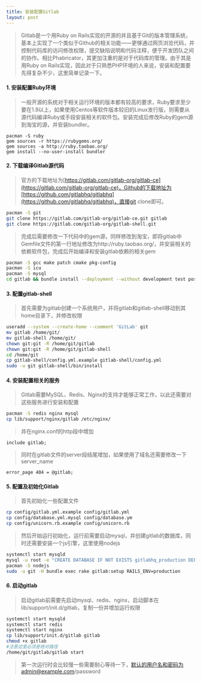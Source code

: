 ```yaml
---
title: 安装配置Gitlab
layout: post
---
```


> Gitlab是一个用Ruby on Rails实现的开源的并且基于Git的版本管理系统，基本上实现了一个类似于Github的相关功能——更够通过网页浏览代码，并控制代码库的访问修改权限，提交缺陷说明和代码注释，便于开发团队之间的协作。相比Phabricator，其更加注重的是对于代码库的管理。由于其是用Ruby on Rails实现，因此对于只熟悉PHP环境的人来说，安装和配置要先得复杂不少，这里简单记录一下。

#### 1. 安装配置Ruby环境

> 一般开源的系统对于相关运行环境的版本都有较高的要求，Ruby要求至少要在1.9以上，如果使用Centos等软件版本较旧的Linux发行版，则需要从源代码编译Ruby或手段安装相关的软件包。安装完成后修改Ruby的gem源到淘宝的源，并安装bundler。
>
```
pacman -S ruby
gem sources -r https://rubygems.org/
gem sources -a http://ruby.taobao.org/
gem install --no-user-install bundler
```

#### 2. 下载编译Gitlab源代码

> 官方的下载地址为[https://gitlab.com/gitlab-org/gitlab-ce](https://gitlab.com/gitlab-org/gitlab-ce)，Github的下载地址为[https://github.com/gitlabhq/gitlabhq](https://github.com/gitlabhq/gitlabhq)，直接git clone即可。
>
```bash
pacman -S git
git clone https://gitlab.com/gitlab-org/gitlab-ce.git gitlab
git clone https://gitlab.com/gitlab-org/gitlab-shell.git
```
> 完成后需要修改一下代码中的gem源，同样修改到淘宝，即将gitlab中Gemfile文件的第一行地址修改为http://ruby.taobao.org/，并安装相关的依赖软件包，完成后开始编译和安装gitlab依赖的相关gem
>
```bash
pacman -S gcc make patch cmake pkg-config
pacman -S icu
pacman -S mysql
cd gitlab && bundle install --deployment --without development test postgres aws
```

#### 3. 配置gitlab-shell

> 首先需要为gitlab创建一个系统用户，并将gitlab和gitlab-shell移动到其home目录下，并修改权限
>
```bash
useradd --system --create-home --comment 'GitLab' git
mv gitlab /home/git/
mv gitlab-shell /home/git/
chown git:git -R /home/git/gitlab
chown git:git -R /home/git/gitlab-shell
cd /home/git
cp gitlab-shell/config.yml.example gitlab-shell/config.yml
sudo -u git gitlab-shell/bin/install
```

#### 4. 安装配置相关的服务

> Gitlab需要MySQL、Redis、Nginx的支持才能够正常工作，以此还需要对这些服务进行安装和配置
>
```bash
pacman -S redis nginx mysql
cp lib/support/nginx/gitlab /etc/nginx/
```
> 并在nginx.conf的http段中增加
>
```nginx
include gitlab;
```
> 同时在gitlab文件的server段结尾增加，如果使用了域名还需要修改一下server\_name
>
```nginx
error_page 404 = @gitlab;
```
#### 5. 配置及初始化Gitlab

> 首先初始化一些配置文件
>
```bash
cp config/gitlab.yml.example config/gitlab.yml
cp config/database.yml.mysql config/database.ym
cp config/unicorn.rb.example config/unicorn.rb
```
> 然后开始运行初始化，运行前需要启动mysql，并创建gitlab的数据库，同时还需要安装一个js引擎，这里使用nodejs
>
```bash
systemctl start mysqld
mysql -u root -e "CREATE DATABASE IF NOT EXISTS gitlabhq_production DEFAULT CHARACTER SET 'utf8' COLLATE 'utf8_unicode_ci'"
pacman -S nodejs
sudo -u git -H bundle exec rake gitlab:setup RAILS_ENV=production
```

#### 6. 启动gitlab

> 启动gitlab前需要先启动mysql、redis、nginx，启动脚本在lib/support/init.d/gitlab，复制一份并增加运行权限
>
```bash
systemctl start mysqld
systemctl start redis
systemctl start nginx
cp lib/support/init.d/gitlab gitlab
chmod +x gitlab
#注意这里必须是绝对路径
/home/git/gitlab/gitlab start
```
> 第一次运行时会比较慢一些需要耐心等待一下，默认的用户名和密码为admin@example.com/password
